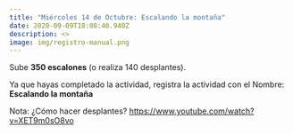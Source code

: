 ```yaml
---
title: "Miércoles 14 de Octubre: Escalando la montaña"
date: 2020-09-09T18:08:40.940Z
description: <>
image: img/registro-manual.png
---
```

Sube **350 escalones** (o realiza 140 desplantes).

Ya que hayas completado la actividad, registra la actividad con el Nombre: **Escalando la montaña**

Nota: ¿Cómo hacer desplantes? <https://www.youtube.com/watch?v=XET9m0sO8vo>